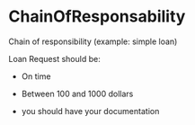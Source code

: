 # ChainOfResponsability

Chain of responsibility (example: simple loan)

Loan Request should be:

- On time 

- Between 100 and 1000 dollars


- you should have your documentation
